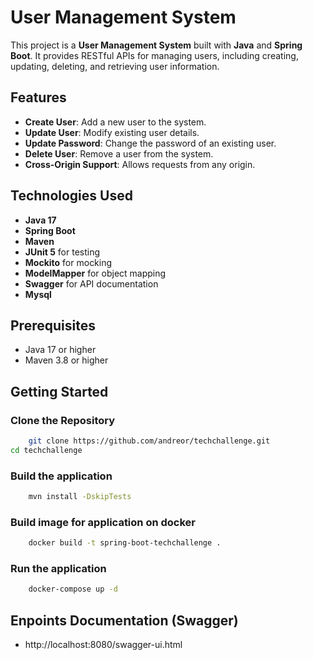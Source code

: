 # User Management System

This project is a **User Management System** built with **Java** and **Spring Boot**. It provides RESTful APIs for managing users, including creating, updating, deleting, and retrieving user information.

## Features

- **Create User**: Add a new user to the system.
- **Update User**: Modify existing user details.
- **Update Password**: Change the password of an existing user.
- **Delete User**: Remove a user from the system.
- **Cross-Origin Support**: Allows requests from any origin.

## Technologies Used

- **Java 17**
- **Spring Boot**
- **Maven**
- **JUnit 5** for testing
- **Mockito** for mocking
- **ModelMapper** for object mapping
- **Swagger** for API documentation 
- **Mysql**

## Prerequisites

- Java 17 or higher
- Maven 3.8 or higher

## Getting Started

### Clone the Repository

```bash
    git clone https://github.com/andreor/techchallenge.git
cd techchallenge
```

### Build the application
```bash
    mvn install -DskipTests
```

### Build image for application on docker
```bash
    docker build -t spring-boot-techchallenge .
```

### Run the application
```bash
    docker-compose up -d
```



## Enpoints Documentation (Swagger)

- http://localhost:8080/swagger-ui.html